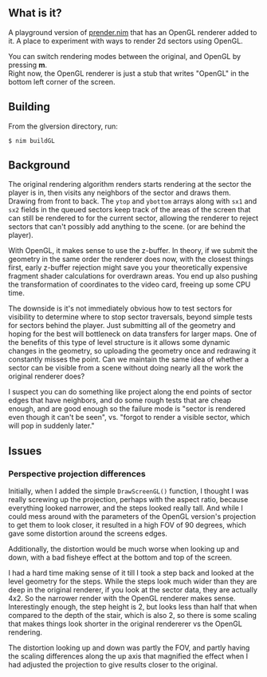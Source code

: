 ## What is it?

A playground version of [prender.nim](../prender.nim) that has an OpenGL
renderer added to it.  A place to experiment with ways to render 2d sectors
using OpenGL.

You can switch rendering modes between the original, and OpenGL by pressing **m**.  
Right now, the OpenGL renderer is just a stub that writes "OpenGL" in the 
bottom left corner of the screen.

## Building
From the glversion directory, run:

	$ nim buildGL

## Background

The original rendering algorithm renders starts rendering at the sector the player is in, 
then visits any neighbors of the sector and draws them. Drawing from front to back. The 
`ytop` and `ybottom` arrays along with `sx1` and `sx2` fields in the queued sectors keep 
track of the areas of the screen that can still be rendered to for the current sector, 
allowing the renderer to reject sectors that can't possibly add anything to the scene. 
(or are behind the player). 

With OpenGL, it makes sense to use the z-buffer. In theory, if we submit the geometry in 
the same order the renderer does now, with the closest things first, early z-buffer 
rejection might save you your theoretically expensive fragment shader calculations for 
overdrawn areas. You end up also pushing the transformation of coordinates to the video
card, freeing up some CPU time.
 
The downside is it's not immediately obvious how to test sectors for visibility to determine where 
to stop sector traversals, beyond simple tests for sectors behind the player. Just 
submitting all of the geometry and hoping for the best will bottleneck on data transfers
for larger maps. One of the benefits of this type of level structure is it
allows some dynamic changes in the geometry, so uploading the geometry once and redrawing
it constantly misses the point. Can we maintain the same idea of whether a sector can be
visible from a scene without doing nearly all the work the original renderer does?

I suspect you can do something like project along the end points of sector edges that
have neighbors, and do some rough tests that are cheap enough,  and
are good enough so the failure mode is "sector is rendered even though it can't be seen", 
vs. "forgot to render a visible sector, which will pop in suddenly later." 

## Issues

### Perspective projection differences

Initially, when I added the simple `DrawScreenGL()` function, I thought I was really 
screwing up the projection, perhaps with the aspect ratio, because everything looked 
narrower, and the steps looked really tall.  And while I could mess around with the 
parameters of the OpenGL version's projection to get them to look closer, it resulted in a 
high FOV of 90 degrees, which gave some distortion around the screens edges. 

Additionally, the distortion would be much worse when looking up and down, with a bad 
fisheye effect at the bottom and top of the screen. 

I had a hard time making sense of it till I took a step back and looked at the level 
geometry for the steps.  While the steps look much wider than they are deep in the 
original renderer, if you look at the sector data, they are actually 4x2.  So the narrower 
render with the OpenGL renderer makes sense.  Interestingly enough, the step height is 
2, but looks less than half that when compared to the depth of the stair, which is also 
2, so there is some scaling that makes things look shorter in the original rendererer vs 
the OpenGL rendering.

The distortion looking up and down was partly the FOV, and partly having the scaling 
differences along the up axis that magnified the effect when I had adjusted the 
projection to give results closer to the original.


